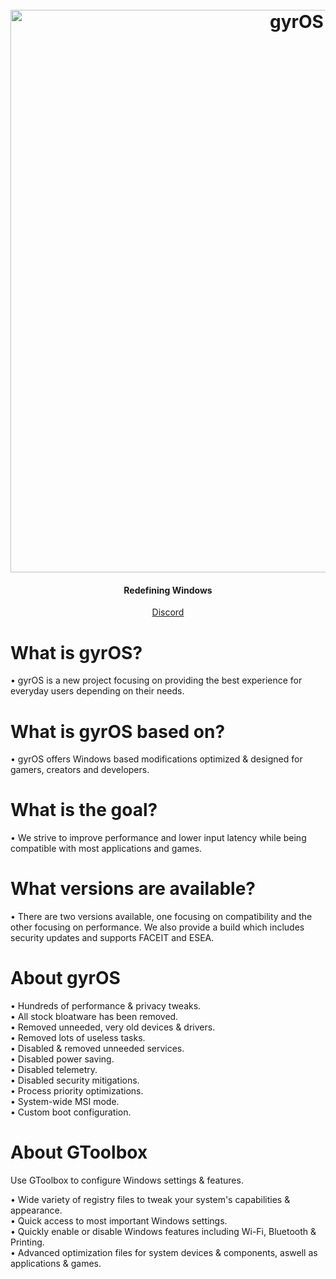 <h1 align="center">
  <br>
  <a href="https://discord.com/invite/u3ruZyKsWT"><img src="https://i.imgur.com/vbzNUpL.jpg" alt="gyrOS" width="900"></a>
</h1>
<h4 align="center">Redefining Windows</h4>
<p align="center">
<a href="https://discord.com/invite/u3ruZyKsWT" target="_blank">Discord</a>
</p>

# What is gyrOS?
• gyrOS is a new project focusing on providing the best experience for everyday users depending on their needs.

# What is gyrOS based on?
• gyrOS offers Windows based modifications optimized & designed for gamers, creators and developers.

# What is the goal?
• We strive to improve performance and lower input latency while being compatible with most applications and games.

# What versions are available?
• There are two versions available, one focusing on compatibility and the other focusing on performance. We also provide a build which includes security updates and supports FACEIT and ESEA.

# About gyrOS

• Hundreds of performance & privacy tweaks. <br>
• All stock bloatware has been removed. <br>
• Removed unneeded, very old devices & drivers. <br>
• Removed lots of useless tasks. <br>
• Disabled & removed unneeded services. <br>
• Disabled power saving. <br>
• Disabled telemetry. <br>
• Disabled security mitigations. <br>
• Process priority optimizations. <br>
• System-wide MSI mode. <br>
• Custom boot configuration. <br>

# About GToolbox

Use GToolbox to configure Windows settings & features.

• Wide variety of registry files to tweak your system's capabilities & appearance. <br>
• Quick access to most important Windows settings. <br>
• Quickly enable or disable Windows features including Wi-Fi, Bluetooth & Printing. <br>
• Advanced optimization files for system devices & components, aswell as applications & games. <br>